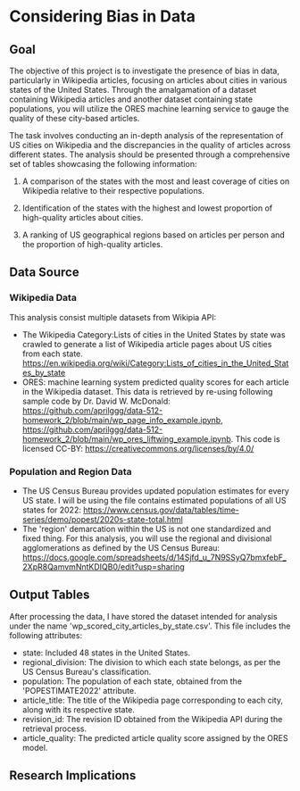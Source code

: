 # Considering Bias in Data

## Goal
The objective of this project is to investigate the presence of bias in data, particularly in Wikipedia articles, focusing on articles about cities in various states of the United States. Through the amalgamation of a dataset containing Wikipedia articles and another dataset containing state populations, you will utilize the ORES machine learning service to gauge the quality of these city-based articles.

The task involves conducting an in-depth analysis of the representation of US cities on Wikipedia and the discrepancies in the quality of articles across different states. The analysis should be presented through a comprehensive set of tables showcasing the following information:

1. A comparison of the states with the most and least coverage of cities on Wikipedia relative to their respective populations.

2. Identification of the states with the highest and lowest proportion of high-quality articles about cities.

3. A ranking of US geographical regions based on articles per person and the proportion of high-quality articles.

## Data Source
### Wikipedia Data
This analysis consist multiple datasets from Wikipia API:
* The Wikipedia Category:Lists of cities in the United States by state was crawled to generate a list of Wikipedia article pages about US cities from each state. https://en.wikipedia.org/wiki/Category:Lists_of_cities_in_the_United_States_by_state
* ORES: machine learning system predicted quality scores for each article in the Wikipedia dataset. This data is retrieved by re-using following sample code by Dr. David W. McDonald: https://github.com/aprilggg/data-512-homework_2/blob/main/wp_page_info_example.ipynb, https://github.com/aprilggg/data-512-homework_2/blob/main/wp_ores_liftwing_example.ipynb. This code is licensed CC-BY: https://creativecommons.org/licenses/by/4.0/

### Population and Region Data
* The US Census Bureau provides updated population estimates for every US state. I will be using the file contains estimated populations of all US states for 2022: https://www.census.gov/data/tables/time-series/demo/popest/2020s-state-total.html 
* The 'region' demarcation within the US is not one standardized and fixed thing. For this analysis, you will use the regional and divisional agglomerations as defined by the US Census Bureau: https://docs.google.com/spreadsheets/d/14Sjfd_u_7N9SSyQ7bmxfebF_2XpR8QamvmNntKDIQB0/edit?usp=sharing

## Output Tables
After processing the data, I have stored the dataset intended for analysis under the name 'wp_scored_city_articles_by_state.csv'. This file includes the following attributes:

* state: Included 48 states in the United States.
* regional_division: The division to which each state belongs, as per the US Census Bureau's classification.
* population: The population of each state, obtained from the 'POPESTIMATE2022' attribute.
* article_title: The title of the Wikipedia page corresponding to each city, along with its respective state.
* revision_id: The revision ID obtained from the Wikipedia API during the retrieval process.
* article_quality: The predicted article quality score assigned by the ORES model.

## Research Implications

